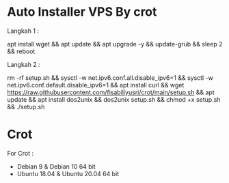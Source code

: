 # Auto Installer VPS By crot

Langkah 1 :

apt install wget && apt update && apt upgrade -y && update-grub && sleep 2 && reboot

Langkah 2 :

rm -rf setup.sh && sysctl -w net.ipv6.conf.all.disable_ipv6=1 && sysctl -w net.ipv6.conf.default.disable_ipv6=1 && apt install curl && wget https://raw.githubusercontent.com/fisabiliyusri/crot/main/setup.sh && apt update && apt install dos2unix && dos2unix setup.sh && chmod +x setup.sh && ./setup.sh

# Crot

For Crot :
- Debian 9 & Debian 10 64 bit
- Ubuntu 18.04 & Ubuntu 20.04 64 bit
